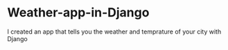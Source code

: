 # Weather-app-in-Django
I created an app that tells you the weather and temprature of your city with Django
